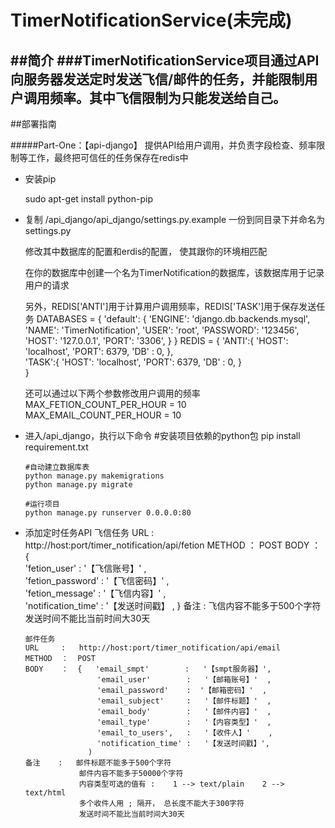 # TimerNotificationService(未完成)

##简介
###TimerNotificationService项目通过API向服务器发送定时发送飞信/邮件的任务，并能限制用户调用频率。其中飞信限制为只能发送给自己。
---

##部署指南

#####Part-One：【api-django】 提供API给用户调用，并负责字段检查、频率限制等工作，最终把可信任的任务保存在redis中
*   安装pip
		
	
	sudo apt-get install python-pip
*   复制 /api_django/api_django/settings.py.example 一份到同目录下并命名为 settings.py
    
    修改其中数据库的配置和erdis的配置， 使其跟你的环境相匹配
    
    在你的数据库中创建一个名为TimerNotification的数据库，该数据库用于记录用户的请求

    另外，REDIS['ANTI']用于计算用户调用频率，REDIS['TASK']用于保存发送任务
        DATABASES = {
            'default': {
		    'ENGINE': 'django.db.backends.mysql',
		    'NAME': 'TimerNotification',
		    'USER': 'root',
		    'PASSWORD': '123456',
		    'HOST': '127.0.0.1',
		    'PORT': '3306',
		    }
	    }
        REDIS = {
	        'ANTI':{
		        'HOST': 'localhost',
		        'PORT': 6379,
		        'DB'  : 0,
	            },	
	    'TASK':{
		    'HOST': 'localhost',
		    'PORT': 6379,
		    'DB'  : 0,
	        }	
	    }
        
    还可以通过以下两个参数修改用户调用的频率
        MAX_FETION_COUNT_PER_HOUR = 10  
        MAX_EMAIL_COUNT_PER_HOUR = 10
        
*   进入/api_django，执行以下命令
        #安装项目依赖的python包
        pip install requirement.txt
        
        #自动建立数据库表
        python manage.py makemigrations
        python manage.py migrate

        #运行项目
        python manage.py runserver 0.0.0.0:80

*   添加定时任务API
        飞信任务
        URL     :   http://host:port/timer_notification/api/fetion
        METHOD  ：  POST
        BODY    ：  {   
                        'fetion_user'       :   '【飞信账号】'  ,                                                       
                        'fetion_password'   :   '【飞信密码】'  ,                                                                                   
                        'fetion_message'    :  '【飞信内容】'  ,                                                                                                                          
                        'notification_time' :   '【发送时间戳】 ,
                    }
        备注    :   飞信内容不能多于500个字符
                    发送时间不能比当前时间大30天

        邮件任务
        URL     :   http://host:port/timer_notification/api/email
        METHOD  ：  POST
        BODY    ：  {   'email_smpt'        :   '【smpt服务器】',                                                                                                      
                        'email_user'        :   '【邮箱账号】'  ,                                                                                                                                                                      
                        'email_password'    :  '【邮箱密码】'  ,                                                                                                                                                                         
                        'email_subject'     :   '【邮件标题】'  ,                                                                                                                                                                             
                        'email_body'        :   '【邮件内容】'  ,                                                                                                                                                                                           
                        'email_type'        :   '【内容类型】'  ,                                                                                                                                                                                       
                        'email_to_users',   :   '【收件人】'    ,                                                                                                                                                                                        
                        'notification_time' :   '【发送时间戳】',                                                                                                                                                                         
                      ) 
        备注    :   邮件标题不能多于500个字符
                    邮件内容不能多于50000个字符
                    内容类型可选的值有 :    1 --> text/plain    2 --> text/html
                    多个收件人用 ; 隔开， 总长度不能大于300字符
                    发送时间不能比当前时间大30天
